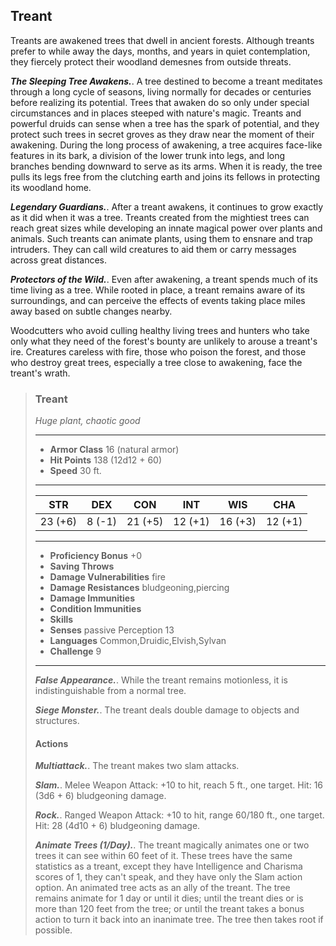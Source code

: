 ## Treant
Treants are awakened trees that dwell in ancient forests. Although treants prefer to while away the days, months, and years in quiet contemplation, they fiercely protect their woodland demesnes from outside threats.

***The Sleeping Tree Awakens.***. A tree destined to become a treant meditates through a long cycle of seasons, living normally for decades or centuries before realizing its potential. Trees that awaken do so only under special circumstances and in places steeped with nature's magic. Treants and powerful druids can sense when a tree has the spark of potential, and they protect such trees in secret groves as they draw near the moment of their awakening. During the long process of awakening, a tree acquires face-like features in its bark, a division of the lower trunk into legs, and long branches bending downward to serve as its arms. When it is ready, the tree pulls its legs free from the clutching earth and joins its fellows in protecting its woodland home.

***Legendary Guardians.***. After a treant awakens, it continues to grow exactly as it did when it was a tree. Treants created from the mightiest trees can reach great sizes while developing an innate magical power over plants and animals. Such treants can animate plants, using them to ensnare and trap intruders. They can call wild creatures to aid them or carry messages across great distances.

***Protectors of the Wild.***. Even after awakening, a treant spends much of its time living as a tree. While rooted in place, a treant remains aware of its surroundings, and can perceive the effects of events taking place miles away based on subtle changes nearby.

Woodcutters who avoid culling healthy living trees and hunters who take only what they need of the forest's bounty are unlikely to arouse a treant's ire. Creatures careless with fire, those who poison the forest, and those who destroy great trees, especially a tree close to awakening, face the treant's wrath.

>### Treant
>*Huge plant, chaotic good*
>___
>- **Armor Class** 16 (natural armor)
>- **Hit Points** 138 (12d12 + 60)
>- **Speed** 30 ft.
>___
>|**STR**|**DEX**|**CON**|**INT**|**WIS**|**CHA**|
>|:---:|:---:|:---:|:---:|:---:|:---:|
>|23 (+6)|8 (-1)|21 (+5)|12 (+1)|16 (+3)|12 (+1)|
>
>___
>- **Proficiency Bonus** +0
>- **Saving Throws** 
>- **Damage Vulnerabilities** fire
>- **Damage Resistances** bludgeoning,piercing
>- **Damage Immunities** 
>- **Condition Immunities** 
>- **Skills** 
>- **Senses** passive Perception 13
>- **Languages** Common,Druidic,Elvish,Sylvan
>- **Challenge** 9
>___
>***False Appearance.***. While the treant remains motionless, it is indistinguishable from a normal tree.
>
>***Siege Monster.***. The treant deals double damage to objects and structures.
>
>#### Actions
>***Multiattack.***. The treant makes two slam attacks.
>
>***Slam.***. Melee Weapon Attack: +10 to hit, reach 5 ft., one target. Hit: 16 (3d6 + 6) bludgeoning damage.
>
>***Rock.***. Ranged Weapon Attack: +10 to hit, range 60/180 ft., one target. Hit: 28 (4d10 + 6) bludgeoning damage.
>
>***Animate Trees (1/Day).***. The treant magically animates one or two trees it can see within 60 feet of it. These trees have the same statistics as a treant, except they have Intelligence and Charisma scores of 1, they can't speak, and they have only the Slam action option. An animated tree acts as an ally of the treant. The tree remains animate for 1 day or until it dies; until the treant dies or is more than 120 feet from the tree; or until the treant takes a bonus action to turn it back into an inanimate tree. The tree then takes root if possible.
>

